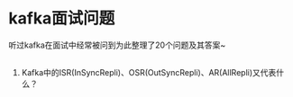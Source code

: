 # kafka面试问题

听过kafka在面试中经常被问到为此整理了20个问题及其答案~

## 

1. Kafka中的ISR(InSyncRepli)、OSR(OutSyncRepli)、AR(AllRepli)又代表什么？

